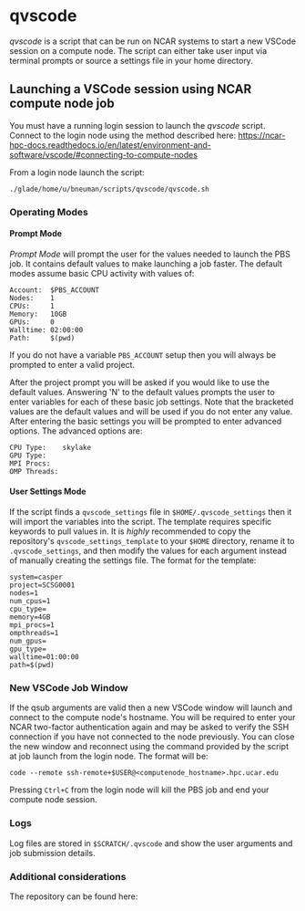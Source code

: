 # qvscode

*qvscode* is a script that can be run on NCAR systems to start a new VSCode session on a compute node.  The script can either take user input via terminal prompts or source a settings file in your home directory.

## Launching a VSCode session using NCAR compute node job

You must have a running login session to launch the *qvscode* script.  Connect to the login node using the method described here: https://ncar-hpc-docs.readthedocs.io/en/latest/environment-and-software/vscode/#connecting-to-compute-nodes  

From a login node launch the script:

`./glade/home/u/bneuman/scripts/qvscode/qvscode.sh`

### Operating Modes

#### Prompt Mode
*Prompt Mode* will prompt the user for the values needed to launch the PBS job.  It contains default values to make launching a job faster.  The default modes assume basic CPU activity with values of:

```
Account:  $PBS_ACCOUNT
Nodes:    1         
CPUs:     1         
Memory:   10GB         
GPUs:     0         
Walltime: 02:00:00         
Path:     $(pwd)
```

If you do not have a variable `PBS_ACCOUNT` setup then you will always be prompted to enter a valid project.

After the project prompt you will be asked if you would like to use the default values.  Answering 'N' to the default values prompts the user to enter variables for each of these basic job settings.  Note that the bracketed values are the default values and will be used if you do not enter any value.  After entering the basic settings you will be prompted to enter advanced options.  The advanced options are:

```
CPU Type:    skylake
GPU Type:    
MPI Procs:   
OMP Threads: 
```

#### User Settings Mode

If the script finds a `qvscode_settings` file in `$HOME/.qvscode_settings` then it will import the variables into the script. The template requires specific keywords to pull values in.  It is *highly* recommended to copy the repository's `qvscode_settings_template` to your `$HOME` directory, rename it to `.qvscode_settings`, and then modify the values for each argument instead of manually creating the settings file.  The format for the template:

```
system=casper
project=SCSG0001
nodes=1
num_cpus=1
cpu_type=
memory=4GB
mpi_procs=1
ompthreads=1
num_gpus=
gpu_type=
walltime=01:00:00
path=$(pwd)

```

### New VSCode Job Window

If the qsub arguments are valid then a new VSCode window will launch and connect to the compute node's hostname.  You will be required to enter your NCAR two-factor authentication again and may be asked to verify the SSH connection if you have not connected to the node previously.  You can close the new window and reconnect using the command provided by the script at job launch from the login node.  The format will be:

```code --remote ssh-remote+$USER@<computenode_hostname>.hpc.ucar.edu```

Pressing `Ctrl+C` from the login node will kill the PBS job and end your compute node session.

### Logs

Log files are stored in `$SCRATCH/.qvscode` and show the user arguments and job submission details.

### Additional considerations

The repository can be found here: 